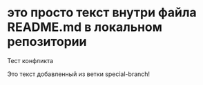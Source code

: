# это просто текст внутри файла README.md в локальном репозитории
Тест конфликта

Это текст добавленный из ветки special-branch!
